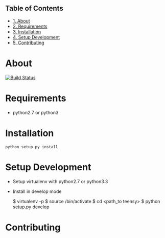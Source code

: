 <div id="table-of-contents">
<h2>Table of Contents</h2>
<div id="text-table-of-contents">
<ul>
<li><a href="#sec-1">1. About</a></li>
<li><a href="#sec-2">2. Requirements</a></li>
<li><a href="#sec-3">3. Installation</a></li>
<li><a href="#sec-4">4. Setup Development</a></li>
<li><a href="#sec-5">5. Contributing</a></li>
</ul>
</div>
</div>

# About
  [![Build Status](https://travis-ci.org/TeensyPass/teensycli.png?branch=master)](https://travis-ci.org/TeensyPass/teensycli)
# Requirements

-   python2.7 or python3

# Installation

    python setup.py install

# Setup Development

-   Setup virtualenv with python2.7 or python3.3

-   Install in develop mode

    $ virtualenv <path> -p <python>
    $ source <path>/bin/activate
    $ cd <path_to teensy>
    $ python setup.py develop

# Contributing
